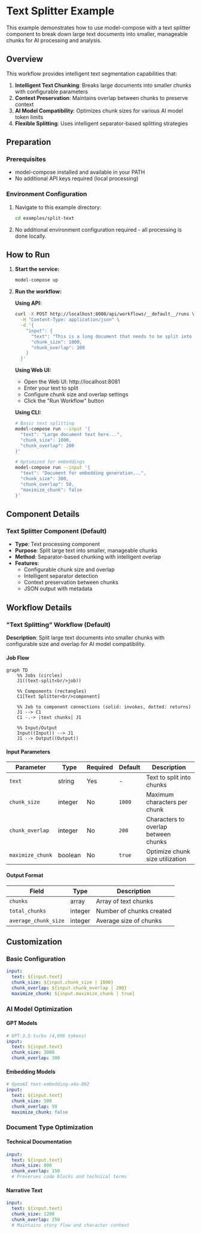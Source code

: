 # Text Splitter Example

This example demonstrates how to use model-compose with a text splitter component to break down large text documents into smaller, manageable chunks for AI processing and analysis.

## Overview

This workflow provides intelligent text segmentation capabilities that:

1. **Intelligent Text Chunking**: Breaks large documents into smaller chunks with configurable parameters
2. **Context Preservation**: Maintains overlap between chunks to preserve context
3. **AI Model Compatibility**: Optimizes chunk sizes for various AI model token limits
4. **Flexible Splitting**: Uses intelligent separator-based splitting strategies

## Preparation

### Prerequisites

- model-compose installed and available in your PATH
- No additional API keys required (local processing)

### Environment Configuration

1. Navigate to this example directory:
   ```bash
   cd examples/split-text
   ```

2. No additional environment configuration required - all processing is done locally.

## How to Run

1. **Start the service:**
   ```bash
   model-compose up
   ```

2. **Run the workflow:**

   **Using API:**
   ```bash
   curl -X POST http://localhost:8080/api/workflows/__default__/runs \
     -H "Content-Type: application/json" \
     -d '{
       "input": {
         "text": "This is a long document that needs to be split into smaller chunks for processing by AI models. Each chunk should maintain context while respecting size limits.",
         "chunk_size": 1000,
         "chunk_overlap": 200
       }
     }'
   ```

   **Using Web UI:**
   - Open the Web UI: http://localhost:8081
   - Enter your text to split
   - Configure chunk size and overlap settings
   - Click the "Run Workflow" button

   **Using CLI:**
   ```bash
   # Basic text splitting
   model-compose run --input '{
     "text": "Large document text here...",
     "chunk_size": 1000,
     "chunk_overlap": 200
   }'

   # Optimized for embeddings
   model-compose run --input '{
     "text": "Document for embedding generation...",
     "chunk_size": 300,
     "chunk_overlap": 50,
     "maximize_chunk": false
   }'
   ```

## Component Details

### Text Splitter Component (Default)
- **Type**: Text processing component
- **Purpose**: Split large text into smaller, manageable chunks
- **Method**: Separator-based chunking with intelligent overlap
- **Features**:
  - Configurable chunk size and overlap
  - Intelligent separator detection
  - Context preservation between chunks
  - JSON output with metadata

## Workflow Details

### "Text Splitting" Workflow (Default)

**Description**: Split large text documents into smaller chunks with configurable size and overlap for AI model compatibility.

#### Job Flow

```mermaid
graph TD
    %% Jobs (circles)
    J1((text-split<br/>job))

    %% Components (rectangles)
    C1[Text Splitter<br/>component]

    %% Job to component connections (solid: invokes, dotted: returns)
    J1 --> C1
    C1 -.-> |text chunks| J1

    %% Input/Output
    Input((Input)) --> J1
    J1 --> Output((Output))
```

#### Input Parameters

| Parameter | Type | Required | Default | Description |
|-----------|------|----------|---------|-------------|
| `text` | string | Yes | - | Text to split into chunks |
| `chunk_size` | integer | No | `1000` | Maximum characters per chunk |
| `chunk_overlap` | integer | No | `200` | Characters to overlap between chunks |
| `maximize_chunk` | boolean | No | `true` | Optimize chunk size utilization |

#### Output Format

| Field | Type | Description |
|-------|------|-------------|
| `chunks` | array | Array of text chunks |
| `total_chunks` | integer | Number of chunks created |
| `average_chunk_size` | integer | Average size of chunks |

## Customization

### Basic Configuration

```yaml
input:
  text: ${input.text}
  chunk_size: ${input.chunk_size | 1000}
  chunk_overlap: ${input.chunk_overlap | 200}
  maximize_chunk: ${input.maximize_chunk | true}
```

### AI Model Optimization

#### GPT Models
```yaml
# GPT-3.5-turbo (4,096 tokens)
input:
  text: ${input.text}
  chunk_size: 3000
  chunk_overlap: 300
```

#### Embedding Models
```yaml
# OpenAI text-embedding-ada-002
input:
  text: ${input.text}
  chunk_size: 500
  chunk_overlap: 50
  maximize_chunk: false
```

### Document Type Optimization

#### Technical Documentation
```yaml
input:
  text: ${input.text}
  chunk_size: 800
  chunk_overlap: 150
  # Preserves code blocks and technical terms
```

#### Narrative Text
```yaml
input:
  text: ${input.text}
  chunk_size: 1200
  chunk_overlap: 250
  # Maintains story flow and character context
```
